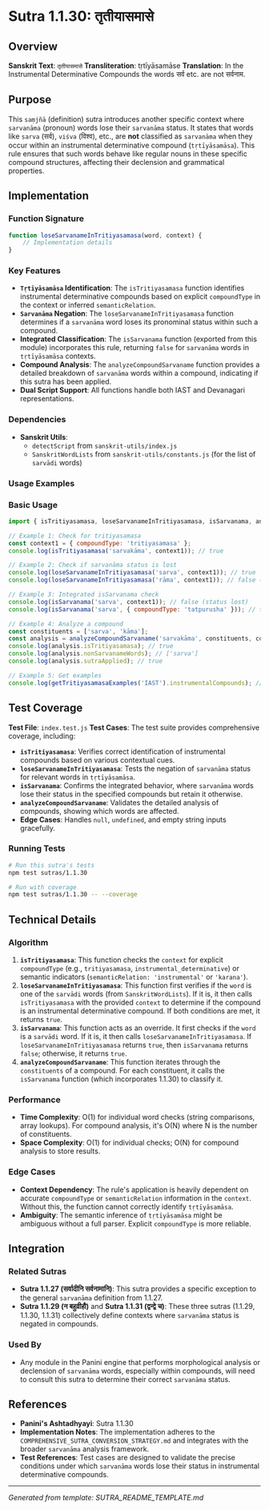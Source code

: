 # Sutra 1.1.30: तृतीयासमासे

## Overview

**Sanskrit Text**: `तृतीयासमासे`
**Transliteration**: tṛtīyāsamāse
**Translation**: In the Instrumental Determinative Compounds the words सर्व etc. are not सर्वनाम.

## Purpose

This `saṃjñā` (definition) sutra introduces another specific context where `sarvanāma` (pronoun) words lose their `sarvanāma` status. It states that words like `sarva` (सर्व), `viśva` (विश्व), etc., are **not** classified as `sarvanāma` when they occur within an instrumental determinative compound (`tṛtīyāsamāsa`). This rule ensures that such words behave like regular nouns in these specific compound structures, affecting their declension and grammatical properties.

## Implementation

### Function Signature
```javascript
function loseSarvanameInTritiyasamasa(word, context) {
    // Implementation details
}
```

### Key Features
- **`Tṛtīyāsamāsa` Identification**: The `isTritiyasamasa` function identifies instrumental determinative compounds based on explicit `compoundType` in the context or inferred `semanticRelation`.
- **`Sarvanāma` Negation**: The `loseSarvanameInTritiyasamasa` function determines if a `sarvanāma` word loses its pronominal status within such a compound.
- **Integrated Classification**: The `isSarvanama` function (exported from this module) incorporates this rule, returning `false` for `sarvanāma` words in `tṛtīyāsamāsa` contexts.
- **Compound Analysis**: The `analyzeCompoundSarvaname` function provides a detailed breakdown of `sarvanāma` words within a compound, indicating if this sutra has been applied.
- **Dual Script Support**: All functions handle both IAST and Devanagari representations.

### Dependencies
- **Sanskrit Utils**:
  - `detectScript` from `sanskrit-utils/index.js`
  - `SanskritWordLists` from `sanskrit-utils/constants.js` (for the list of `sarvādi` words)

### Usage Examples

### Basic Usage
```javascript
import { isTritiyasamasa, loseSarvanameInTritiyasamasa, isSarvanama, analyzeCompoundSarvaname, getTritiyasamasaExamples } from './index.js';

// Example 1: Check for tritiyasamasa
const context1 = { compoundType: 'tritiyasamasa' };
console.log(isTritiyasamasa('sarvakāma', context1)); // true

// Example 2: Check if sarvanāma status is lost
console.log(loseSarvanameInTritiyasamasa('sarva', context1)); // true
console.log(loseSarvanameInTritiyasamasa('rāma', context1)); // false (not a sarvanāma word)

// Example 3: Integrated isSarvanama check
console.log(isSarvanama('sarva', context1)); // false (status lost)
console.log(isSarvanama('sarva', { compoundType: 'tatpurusha' })); // true (status retained)

// Example 4: Analyze a compound
const constituents = ['sarva', 'kāma'];
const analysis = analyzeCompoundSarvaname('sarvakāma', constituents, context1);
console.log(analysis.isTritiyasamasa); // true
console.log(analysis.nonSarvanameWords); // ['sarva']
console.log(analysis.sutraApplied); // true

// Example 5: Get examples
console.log(getTritiyasamasaExamples('IAST').instrumentalCompounds); // ['sarvakāma', 'viśvakarmā', ...]
```

## Test Coverage

**Test File**: `index.test.js`
**Test Cases**: The test suite provides comprehensive coverage, including:
- **`isTritiyasamasa`**: Verifies correct identification of instrumental compounds based on various contextual cues.
- **`loseSarvanameInTritiyasamasa`**: Tests the negation of `sarvanāma` status for relevant words in `tṛtīyāsamāsa`.
- **`isSarvanama`**: Confirms the integrated behavior, where `sarvanāma` words lose their status in the specified compounds but retain it otherwise.
- **`analyzeCompoundSarvaname`**: Validates the detailed analysis of compounds, showing which words are affected.
- **Edge Cases**: Handles `null`, `undefined`, and empty string inputs gracefully.

### Running Tests
```bash
# Run this sutra's tests
npm test sutras/1.1.30

# Run with coverage
npm test sutras/1.1.30 -- --coverage
```

## Technical Details

### Algorithm
1.  **`isTritiyasamasa`**: This function checks the `context` for explicit `compoundType` (e.g., `tritiyasamasa`, `instrumental_determinative`) or semantic indicators (`semanticRelation: 'instrumental'` or `'karana'`).
2.  **`loseSarvanameInTritiyasamasa`**: This function first verifies if the `word` is one of the `sarvādi` words (from `SanskritWordLists`). If it is, it then calls `isTritiyasamasa` with the provided `context` to determine if the compound is an instrumental determinative compound. If both conditions are met, it returns `true`.
3.  **`isSarvanama`**: This function acts as an override. It first checks if the `word` is a `sarvādi` word. If it is, it then calls `loseSarvanameInTritiyasamasa`. If `loseSarvanameInTritiyasamasa` returns `true`, then `isSarvanama` returns `false`; otherwise, it returns `true`.
4.  **`analyzeCompoundSarvaname`**: This function iterates through the `constituents` of a compound. For each constituent, it calls the `isSarvanama` function (which incorporates 1.1.30) to classify it.

### Performance
- **Time Complexity**: O(1) for individual word checks (string comparisons, array lookups). For compound analysis, it's O(N) where N is the number of constituents.
- **Space Complexity**: O(1) for individual checks; O(N) for compound analysis to store results.

### Edge Cases
- **Context Dependency**: The rule's application is heavily dependent on accurate `compoundType` or `semanticRelation` information in the `context`. Without this, the function cannot correctly identify `tṛtīyāsamāsa`.
- **Ambiguity**: The semantic inference of `tṛtīyāsamāsa` might be ambiguous without a full parser. Explicit `compoundType` is more reliable.

## Integration

### Related Sutras
- **Sutra 1.1.27 (सर्वादीनि सर्वनामानि)**: This sutra provides a specific exception to the general `sarvanāma` definition from 1.1.27.
- **Sutra 1.1.29 (न बहुव्रीहौ)** and **Sutra 1.1.31 (द्वन्द्वे च)**: These three sutras (1.1.29, 1.1.30, 1.1.31) collectively define contexts where `sarvanāma` status is negated in compounds.

### Used By
- Any module in the Panini engine that performs morphological analysis or declension of `sarvanāma` words, especially within compounds, will need to consult this sutra to determine their correct `sarvanāma` status.

## References

- **Panini's Ashtadhyayi**: Sutra 1.1.30
- **Implementation Notes**: The implementation adheres to the `COMPREHENSIVE_SUTRA_CONVERSION_STRATEGY.md` and integrates with the broader `sarvanāma` analysis framework.
- **Test References**: Test cases are designed to validate the precise conditions under which `sarvanāma` words lose their status in instrumental determinative compounds.

---

*Generated from template: SUTRA_README_TEMPLATE.md*
